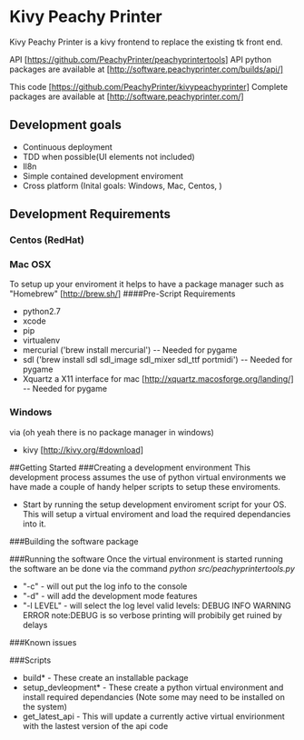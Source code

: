 # Kivy Peachy Printer
Kivy Peachy Printer is a kivy frontend to replace the existing tk front end.

API [https://github.com/PeachyPrinter/peachyprintertools]
API python packages are available at [http://software.peachyprinter.com/builds/api/]

This code [https://github.com/PeachyPrinter/kivypeachyprinter]
Complete packages are available at [http://software.peachyprinter.com/]

## Development goals
 - Continuous deployment
 - TDD when possible(UI elements not included)
 - Il8n
 - Simple contained development enviroment
 - Cross platform (Inital goals: Windows, Mac, Centos, )


## Development Requirements
<!-- ### Ubuntu (Debian)
sudo apt-get install python-pip git python-dev libsdl1.2-dev python-dev libsdl-image1.2-dev libsdl-mixer1.2-dev libsdl-ttf2.0-dev libsdl1.2-dev libsmpeg-dev libportmidi-dev libswscale-dev libavformat-dev libavcodec-dev 
sudo mkdir /opt/git
sudo chown peachy.peachy /opt/git/
sudo chmod 777 /opt/git
cd /opt/git
git clone https://github.com/PeachyPrinter/kivypeachyprinter.git
git clone https://github.com/PeachyPrinter/peachyprintertools.git
cd kivypeachyprinter
``` -->

### Centos (RedHat)
<!-- via yum
 - python-pip
 - python-virtualenv

 You can prepare your enviroment using the following command:
```sh
sudo rpm -iUvh http://dl.fedoraproject.org/pub/epel/7/x86_64/e/epel-release-7-5.noarch.rpm
sudo yum -y update
sudo yum -y install python-pip
sudo yum -y install python-virtualenv
``` -->

### Mac OSX
To setup up your enviroment it helps to have a package manager such as "Homebrew" [http://brew.sh/]
####Pre-Script Requirements
 - python2.7
 - xcode
 - pip
 - virtualenv
 - mercurial  ('brew install mercurial')   -- Needed for pygame
 - sdl   ('brew install sdl sdl_image sdl_mixer sdl_ttf portmidi') -- Needed for pygame
 - Xquartz  a X11 interface for mac [http://xquartz.macosforge.org/landing/] -- Needed for pygame


### Windows
via (oh yeah there is no package manager in windows)
 - kivy [http://kivy.org/#download]

##Getting Started
###Creating a development environment
This development process assumes the use of python virtual environments we have made a couple of handy helper scripts to setup these enviroments.
 - Start by running the setup development enviroment script for your OS. This will setup a virtual enviroment and load the required dependancies into it.

###Building the software package

###Running the software
Once the virtual environment is started running the software an be done via the command *python src/peachyprintertools.py*
 - "-c"  - will out put the log info to the console
 - "-d"  - will add the development mode features
 - "-l LEVEL" - will select the log level valid levels: DEBUG INFO WARNING ERROR  note:DEBUG is so verbose printing will probibily get ruined by delays

###Known issues

###Scripts
 - build*  - These create an installable package
 - setup_devleopment*  - These create a python virtual environment and install required dependancies (Note some may need to be installed on the system)
 - get_latest_api  - This will update a currently active virtual envirionment with the lastest version of the api code 

